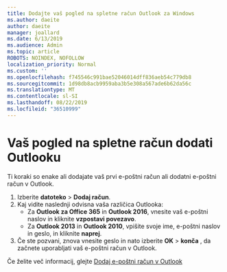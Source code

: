 ```yaml
---
title: Dodajte vaš pogled na spletne račun Outlook za Windows
ms.author: daeite
author: daeite
manager: joallard
ms.date: 6/13/2019
ms.audience: Admin
ms.topic: article
ROBOTS: NOINDEX, NOFOLLOW
localization_priority: Normal
ms.custom: ''
ms.openlocfilehash: f745546c991bae52046014dff836aeb54c779db8
ms.sourcegitcommit: 1d98db8acb9959aba3b5e308a567ade6b62da56c
ms.translationtype: MT
ms.contentlocale: sl-SI
ms.lasthandoff: 08/22/2019
ms.locfileid: "36510999"
---
```

# <a name="add-your-outlook-on-the-web-account-to-outlook"></a>Vaš pogled na spletne račun dodati Outlooku

Ti koraki so enake ali dodajate vaš prvi e-poštni račun ali dodatni e-poštni račun v Outlook.

1. Izberite **datoteko** > **Dodaj račun**.
1. Kaj vidite naslednji odvisna vaša različica Outlooka:
    - Za **Outlook za Office 365** in **Outlook 2016**, vnesite vaš e-poštni naslov in kliknite **vzpostavi povezavo**.
    - Za **Outlook 2013** in **Outlook 2010**, vpišite svoje ime, e-poštni naslov in geslo, in kliknite **naprej**.
1. Če ste pozvani, znova vnesite geslo in nato izberite **OK** > **konča** , da začnete uporabljati vaš e-poštni račun v Outlook.

Če želite več informacij, glejte [Dodaj e-poštni račun v Outlook](https://support.office.com/article/6e27792a-9267-4aa4-8bb6-c84ef146101b)